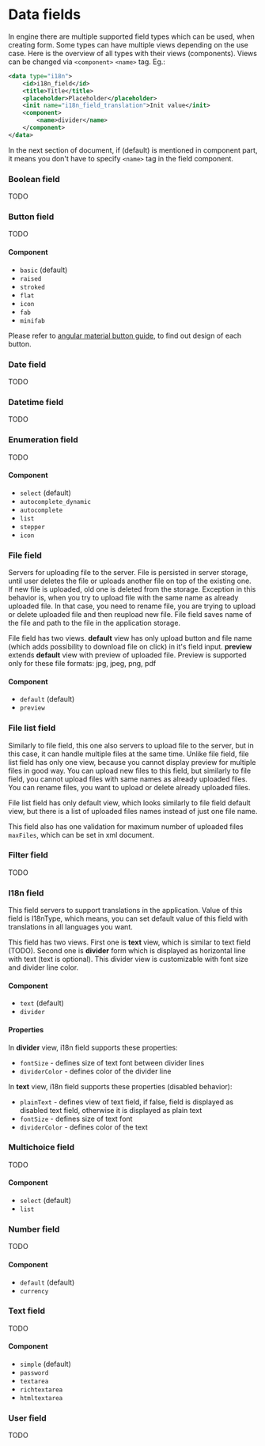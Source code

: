 # Data fields

In engine there are multiple supported field types which can be used, when creating form. Some types can have multiple
views depending on the use case. Here is the overview of all types with their views (components).
Views can be changed via `<component>` `<name>` tag. Eg.:

```xml
<data type="i18n">
    <id>i18n_field</id>
    <title>Title</title>
    <placeholder>Placeholder</placeholder>
    <init name="i18n_field_translation">Init value</init>
    <component>
        <name>divider</name>
    </component>
</data>
```

In the next section of document, if (default) is mentioned in component part, it means you don't have to specify
`<name>` tag in the field component.

### Boolean field

TODO

### Button field

TODO

#### Component

*   `basic` (default)
*   `raised`
*   `stroked`
*   `flat`
*   `icon`
*   `fab`
*   `minifab`

Please refer to [angular material button guide](https://material.angular.io/components/button/overview), to find out design of each button. 

### Date field

TODO

### Datetime field

TODO

### Enumeration field

TODO

#### Component

*   `select` (default)
*   `autocomplete_dynamic`
*   `autocomplete`
*   `list`
*   `stepper`
*   `icon`

### File field

Servers for uploading file to the server. File is persisted in server storage, until user deletes the file or uploads
another file on top of the existing one. If new file is uploaded, old one is deleted from the storage. Exception in this
behavior is, when you try to upload file with the same name as already uploaded file. In that case, you need to rename
file, you are trying to upload or delete uploaded file and then reupload new file.
File field saves name of the file and path to the file in the application storage.

File field has two views. **default** view has only upload button and file name (which adds possibility to download file
on click) in it's field input. **preview** extends **default** view with preview of uploaded file. Preview is supported 
only for these file formats: jpg, jpeg, png, pdf

#### Component

*   `default` (default)
*   `preview`

### File list field

Similarly to file field, this one also servers to upload file to the server, but in this case, it can handle multiple
files at the same time. Unlike file field, file list field has only one view, because you cannot display preview for
multiple files in good way. You can upload new files to this field, but similarly to file field, you cannot upload
files with same names as already uploaded files. You can rename files, you want to upload or delete already uploaded 
files.

File list field has only default view, which looks similarly to file field default view, but there is a list of
uploaded files names instead of just one file name. 

This field also has one validation for maximum number of uploaded files `maxFiles`, which can be set in xml document.

### Filter field

TODO

### I18n field

This field servers to support translations in the application. Value of this field is I18nType, which means, you can
set default value of this field with translations in all languages you want.

This field has two views. First one is **text** view, which is similar to text field (TODO). Second one is **divider** 
form which is displayed as horizontal line with text (text is optional). This divider view is customizable with font 
size and divider line color.

#### Component

*   `text` (default)
*   `divider`

#### Properties

In **divider** view, i18n field supports these properties:

*   `fontSize` - defines size of text font between divider lines
*   `dividerColor` - defines color of the divider line

In **text** view, i18n field supports these properties (disabled behavior):

*   `plainText` - defines view of text field, if false, field is displayed as disabled text field, otherwise it is
displayed as plain text
*   `fontSize` - defines size of text font
*   `dividerColor` - defines color of the text

### Multichoice field

TODO

#### Component

*   `select` (default)
*   `list`

### Number field

TODO

#### Component

*   `default` (default) 
*   `currency`

### Text field

TODO

#### Component

*   `simple` (default)
*   `password`
*   `textarea`
*   `richtextarea`
*   `htmltextarea`

### User field

TODO